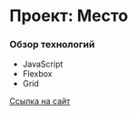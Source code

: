 # Проект: Место

### Обзор технологий

* JavaScript
* Flexbox
* Grid

[Ссылка на сайт](https://srevan094.github.io/)
